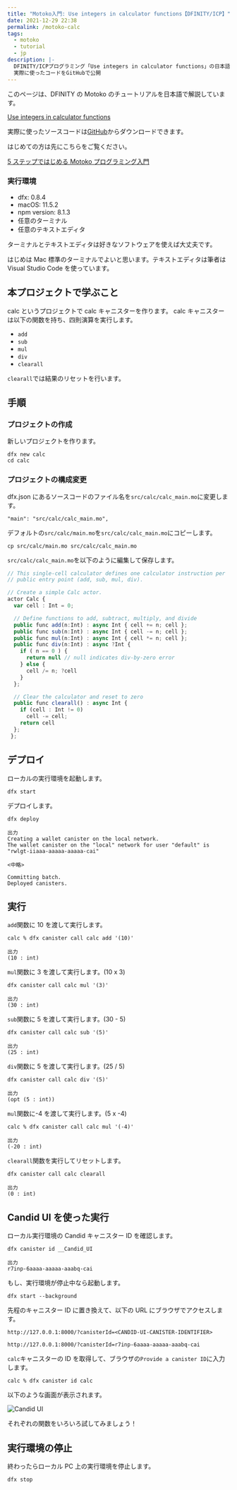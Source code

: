 ```yaml
---
title: "Motoko入門: Use integers in calculator functions【DFINITY/ICP】"
date: 2021-12-29 22:38
permalink: /motoko-calc
tags:
  - motoko
  - tutorial
  - jp
description: |-
  DFINITY/ICPプログラミング「Use integers in calculator functions」の日本語解説
  実際に使ったコードをGitHubで公開
---
```


このページは、DFINITY の Motoko のチュートリアルを日本語で解説しています。

[Use integers in calculator functions](https://smartcontracts.org/docs/developers-guide/tutorials/calculator.html)

実際に使ったソースコードは[GitHub](https://github.com/smacon-dev/motoko-tutorial/tree/main/calc)からダウンロードできます。

はじめての方は先にこちらをご覧ください。

[5 ステップではじめる Motoko プログラミング入門](/hello-motoko)

### 実行環境

- dfx: 0.8.4
- macOS: 11.5.2
- npm version: 8.1.3
- 任意のターミナル
- 任意のテキストエディタ

ターミナルとテキストエディタは好きなソフトウェアを使えば大丈夫です。

はじめは Mac 標準のターミナルでよいと思います。テキストエディタは筆者は Visual Studio Code を使っています。

## 本プロジェクトで学ぶこと

calc というプロジェクトで calc キャニスターを作ります。
calc キャニスターは以下の関数を持ち、四則演算を実行します。

- `add`
- `sub`
- `mul`
- `div`
- `clearall`

`clearall`では結果のリセットを行います。

## 手順

### プロジェクトの作成

新しいプロジェクトを作ります。

```
dfx new calc
cd calc
```

### プロジェクトの構成変更

dfx.json にあるソースコードのファイル名を`src/calc/calc_main.mo`に変更します。

```
"main": "src/calc/calc_main.mo",
```

デフォルトの`src/calc/main.mo`を`src/calc/calc_main.mo`にコピーします。

```
cp src/calc/main.mo src/calc/calc_main.mo
```

`src/calc/calc_main.mo`を以下のように編集して保存します。

```ts
// This single-cell calculator defines one calculator instruction per
// public entry point (add, sub, mul, div).

// Create a simple Calc actor.
actor Calc {
  var cell : Int = 0;

  // Define functions to add, subtract, multiply, and divide
  public func add(n:Int) : async Int { cell += n; cell };
  public func sub(n:Int) : async Int { cell -= n; cell };
  public func mul(n:Int) : async Int { cell *= n; cell };
  public func div(n:Int) : async ?Int {
    if ( n == 0 ) {
      return null // null indicates div-by-zero error
    } else {
      cell /= n; ?cell
    }
  };

  // Clear the calculator and reset to zero
  public func clearall() : async Int {
    if (cell : Int != 0)
      cell -= cell;
    return cell
  };
 };
```

## デプロイ

ローカルの実行環境を起動します。

```
dfx start
```

デプロイします。

```
dfx deploy
```

```
出力
Creating a wallet canister on the local network.
The wallet canister on the "local" network for user "default" is "rwlgt-iiaaa-aaaaa-aaaaa-cai"

<中略>

Committing batch.
Deployed canisters.
```

## 実行

`add`関数に 10 を渡して実行します。

```
calc % dfx canister call calc add '(10)'
```

```
出力
(10 : int)
```

`mul`関数に 3 を渡して実行します。(10 x 3)

```
dfx canister call calc mul '(3)'
```

```
出力
(30 : int)
```

`sub`関数に 5 を渡して実行します。(30 - 5)

```
dfx canister call calc sub '(5)'
```

```
出力
(25 : int)
```

`div`関数に 5 を渡して実行します。(25 / 5)

```
dfx canister call calc div '(5)'
```

```
出力
(opt (5 : int))
```

`mul`関数に-4 を渡して実行します。(5 x -4)

```
calc % dfx canister call calc mul '(-4)'
```

```
出力
(-20 : int)
```

`clearall`関数を実行してリセットします。

```
dfx canister call calc clearall
```

```
出力
(0 : int)
```

## Candid UI を使った実行

ローカル実行環境の Candid キャニスター ID を確認します。

```
dfx canister id __Candid_UI
```

```
出力
r7inp-6aaaa-aaaaa-aaabq-cai
```

もし、実行環境が停止中なら起動します。

```
dfx start --background
```

先程のキャニスター ID に置き換えて、以下の URL にブラウザでアクセスします。

```
http://127.0.0.1:8000/?canisterId=<CANDID-UI-CANISTER-IDENTIFIER>
```

```
http://127.0.0.1:8000/?canisterId=r7inp-6aaaa-aaaaa-aaabq-cai
```

`calc`キャニスターの ID を取得して、ブラウザの`Provide a canister ID`に入力します。

```
calc % dfx canister id calc
```

以下のような画面が表示されます。

![Candid UI](/media/motoko-calc/2.png)

それぞれの関数をいろいろ試してみましょう！

## 実行環境の停止

終わったらローカル PC 上の実行環境を停止します。

```
dfx stop
```
